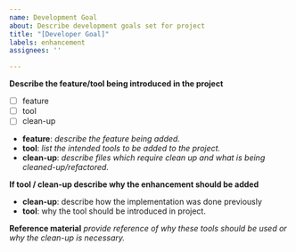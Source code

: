 ```yaml
---
name: Development Goal
about: Describe development goals set for project
title: "[Developer Goal]"
labels: enhancement
assignees: ''

---
```


**Describe the feature/tool being introduced in the project**
- [ ] feature
- [ ] tool
- [ ] clean-up

* **feature**: *describe the feature being added.*
* **tool**: *list the intended tools to be added to the project.*
* **clean-up**: *describe files which require clean up and what is being cleaned-up/refactored.*

**If tool / clean-up describe why the enhancement should be added**
* **clean-up**: describe how the implementation was done previously
* **tool**: why the tool should be introduced in project.

**Reference material**
*provide reference of why these tools should be used or why the clean-up is necessary.*
